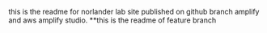 this is the readme for norlander lab site 
published on github branch amplify and aws amplify studio.
**this is the readme of feature branch
